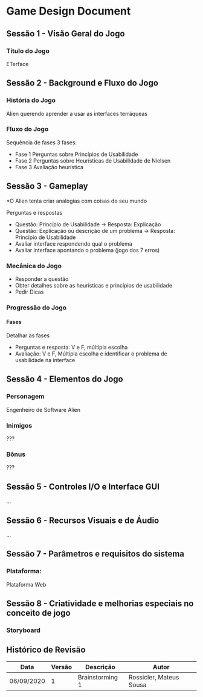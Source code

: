 # Game Design Document

## Sessão 1 - Visão Geral do Jogo

### Título do Jogo
ETerface


## Sessão 2 - Background e Fluxo do Jogo

### História do Jogo
Alien querendo aprender a usar as interfaces terráqueas 

### Fluxo do Jogo 
Sequência de fases
3 fases:
- Fase 1 Perguntas sobre Princípios de Usabilidade
- Fase 2 Perguntas sobre Heurísticas de Usabilidade de Nielsen
- Fase 3 Avaliação heurística


## Sessão 3 - Gameplay
*O Alien tenta criar analogias com coisas do seu mundo

Perguntas e respostas
- Questão: Princípio de Usabilidade -> Resposta: Explicação
- Questão: Explicação ou descrição de um problema -> Resposta: Princípio de Usabilidade
- Avaliar interface respondendo qual o problema
- Avaliar interface apontando o problema (jogo dos 7 erros)

### Mecânica do Jogo
- Responder a questão
- Obter detalhes sobre as heurísticas e princípios de usabilidade
- Pedir Dicas

### Progressão do Jogo
#### Fases
Detalhar as fases
- Perguntas e resposta: V e F, múltipla escolha
- Avaliação: V e F, Múltipla escolha e identificar o problema de usabilidade na interface


## Sessão 4 - Elementos do Jogo

### Personagem 
Engenheiro de Software Alien

### Inimigos
???

### Bônus
???


## Sessão 5 - Controles I/O e Interface GUI
...


## Sessão 6 - Recursos Visuais e de Áudio
...


## Sessão 7 - Parâmetros e requisitos do sistema

### Plataforma:
Plataforma Web


## Sessão 8 - Criatividade e melhorias especiais no conceito de jogo

### Storyboard 


## Histórico de Revisão

| Data | Versão| Descrição | Autor |
|----|----|----|----|
| 06/09/2020 | 1 | Brainstorming 1 | Rossicler, Mateus Sousa |